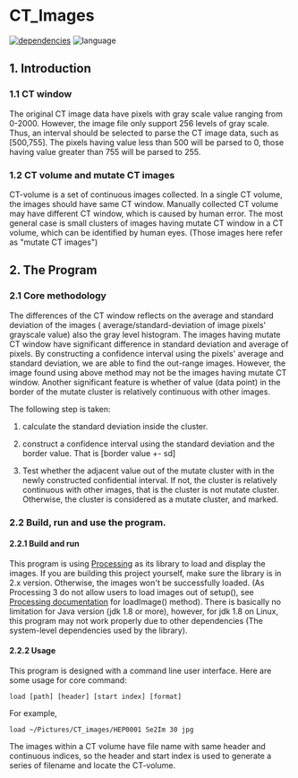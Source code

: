 # CT_Images

[![dependencies](https://img.shields.io/badge/Dependencies-Processing_2.x-blue)](https://processing.org/)
![language](https://img.shields.io/badge/Language-Java-red)

## 1. Introduction

### 1.1 CT window

The original CT image data have pixels with gray scale value ranging from 0-2000. However, the image file only support
256 levels of gray scale. Thus, an interval should be selected to parse the CT image data, such as [500,755]. The pixels
having value less than 500 will be parsed to 0, those having value greater than 755 will be parsed to 255.

### 1.2 CT volume and mutate CT images

CT-volume is a set of continuous images collected. In a single CT volume, the images should have same CT window.
Manually collected CT volume may have different CT window, which is caused by human error. The most general case is
small clusters of images having mutate CT window in a CT volume, which can be identified by human eyes. (Those images
here refer as "mutate CT images")

## 2. The Program

### 2.1 Core methodology

The differences of the CT window reflects on the average and standard deviation of the images (
average/standard-deviation of image pixels' grayscale value) also the gray level histogram. The images having mutate CT
window have significant difference in standard deviation and average of pixels. By constructing a confidence interval
using the pixels' average and standard deviation, we are able to find the out-range images. However, the image found
using above method may not be the images having mutate CT window. Another significant feature is whether of value (data
point) in the border of the mutate cluster is relatively continuous with other images.

The following step is taken:

1. calculate the standard deviation inside the cluster.

2. construct a confidence interval using the standard deviation and the border value. That is [border value +- sd]

3. Test whether the adjacent value out of the mutate cluster with in the newly constructed confidential interval. If
   not, the cluster is relatively continuous with other images, that is the cluster is not mutate cluster. Otherwise,
   the cluster is considered as a mutate cluster, and marked.

### 2.2 Build, run and use the program.

#### 2.2.1 Build and run

This program is using [Processing](https://processing.org/) as its library to load and display the images. If you are
building this project yourself, make sure the library is in 2.x version. Otherwise, the images won't be successfully
loaded.
(As Processing 3 do not allow users to load images out of setup(),
see [Processing documentation](https://processing.org/reference/loadImage_.html) for loadImage() method). There is
basically no limitation for Java version (jdk 1.8 or more), however, for jdk 1.8 on Linux, this program may not work
properly due to other dependencies (The system-level dependencies used by the library).
#### 2.2.2 Usage
This program is designed with a command line user interface.
Here are some usage for core command: 
```
load [path] [header] [start index] [format]
```
For example,
```
load ~/Pictures/CT_images/HEP0001 Se2Im 30 jpg
```
The images within a CT volume have file name with same header and continuous indices, so the header and start index is used to 
generate a series of filename and locate the CT-volume.
##### 






